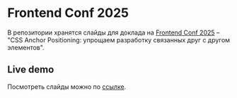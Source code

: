 # Frontend Conf 2025

В репозитории хранятся слайды для доклада на [Frontend Conf 2025](https://frontendconf.ru/moscow/2025/abstracts/15516) – "CSS Anchor Positioning: упрощаем разработку связанных друг с другом элементов".

## Live demo

Посмотреть слайды можно по [ссылке](https://akhmadullin.github.io/fc2025/).
